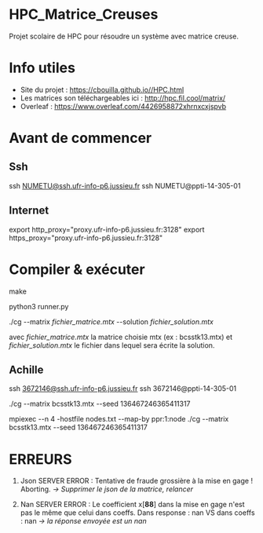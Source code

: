 # HPC_Matrice_Creuses
Projet scolaire de HPC pour résoudre un système avec matrice creuse.

# Info utiles
* Site du projet : https://cbouilla.github.io//HPC.html
* Les matrices son téléchargeables ici : http://hpc.fil.cool/matrix/
* Overleaf : https://www.overleaf.com/4426958872xhrnxcxjspvb

# Avant de commencer
## Ssh
ssh NUMETU@ssh.ufr-info-p6.jussieu.fr
ssh NUMETU@ppti-14-305-01

## Internet
export http_proxy="proxy.ufr-info-p6.jussieu.fr:3128"
export https_proxy="proxy.ufr-info-p6.jussieu.fr:3128"

# Compiler & exécuter
make

python3 runner.py

./cg --matrix *fichier_matrice.mtx* --solution *fichier_solution.mtx*

avec *fichier_matrice.mtx* la matrice choisie mtx (ex : bcsstk13.mtx)
et *fichier_solution.mtx* le fichier dans lequel sera écrite la solution.

## Achille
ssh 3672146@ssh.ufr-info-p6.jussieu.fr
ssh 3672146@ppti-14-305-01

./cg --matrix bcsstk13.mtx --seed 136467246365411317

mpiexec --n 4 -hostfile nodes.txt --map-by ppr:1:node ./cg --matrix bcsstk13.mtx --seed 136467246365411317

# ERREURS
 1. Json
SERVER ERROR : Tentative de fraude grossière à la mise en gage !
Aborting.
*-> Supprimer le json de la matrice, relancer*

2. Nan
SERVER ERROR : Le coefficient x[**88**] dans la mise en gage n'est pas le même que celui dans coeffs. Dans response : nan VS dans coeffs : nan
*-> la réponse envoyée est un nan* 
